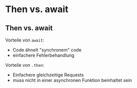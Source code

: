 # Then vs. await

## Then vs. await

Vorteile von `await`:

- Code ähnelt "synchronem" code
- einfachere Fehlerbehandlung

Vorteile von `.then`:

- Einfachere gleichzeitige Requests
- muss nicht in einer asynchronen Funktion beinhaltet sein

<!--
use case for await:

async function getFirstIncompleteTodo() {
  let i = 1;
  while (true) {
    const reply = await fetch(
      `https://jsonplaceholder.typicode.com/todos/${i}`
    );
    const todoData = await reply.json();
    if (todoData.completed) {
      i++;
    } else {
      return todoData;
    }
  }
}
-->
